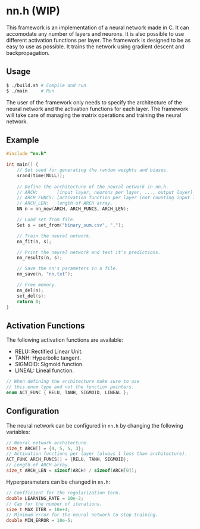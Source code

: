 # nn.h (WIP)

This framework is an implementation of a neural network made in C. It can accomodate any number of layers and neurons. It is also possible to use different activation functions per layer. The framework is designed to be as easy to use as possible. It trains the network using gradient descent and backpropagation.

## Usage
```bash
$ ./build.sh # Compile and run
$ ./main     # Run
```
The user of the framework only needs to specify the architecture of the neural network and the activation functions for each layer. The framework will take care of managing the matrix operations and training the neural network.

## Example
```C
#include "nn.h"

int main() {
    // Set seed for generating the random weights and biases.
    srand(time(NULL));
    
    // Define the architecture of the neural network in nn.h.
    // ARCH:       [input layer, neurons per layer, ..., output layer]
    // ARCH_FUNCS: [activation function per layer (not counting input layer)]
    // ARCH_LEN:   length of ARCH array.
    NN n = nn_new(ARCH, ARCH_FUNCS, ARCH_LEN);

    // Load set from file.
    Set s = set_from("binary_sum.csv", ",");

    // Train the neural network.
    nn_fit(n, s);

    // Print the neural network and test it's predictions.
    nn_results(n, s);

    // Save the nn's parameters in a file.
    nn_save(n, "nn.txt");

    // Free memory.
    nn_del(n);
    set_del(s);
    return 0;
}

```

## Activation Functions
The following activation functions are available:

* RELU:    Rectified Linear Unit.
* TANH:    Hyperbolic tangent.
* SIGMOID: Sigmoid function.
* LINEAL:  Lineal function.

```C
// When defining the architecture make sure to use
// this enum type and not the function pointers.
enum ACT_FUNC { RELU, TANH, SIGMOID, LINEAL };
```


## Configuration
The neural network can be configured in `nn.h` by changing the following variables:

```C
// Neural network architecture.
size_t ARCH[] = {4, 5, 5, 3};
// Activation functions per layer (always 1 less than architecture).
ACT_FUNC ARCH_FUNCS[] = {RELU, TANH, SIGMOID};
// Length of ARCH array.
size_t ARCH_LEN = sizeof(ARCH) / sizeof(ARCH[0]);
```
Hyperparameters can be changed in `nn.h`:
```C
// Coefficient for the regularization term.
double LEARNING_RATE = 10e-2;
// Cap for the number of iterations.
size_t MAX_ITER = 10e+4;
// Minimum error for the neural network to stop training.
double MIN_ERROR = 10e-5;
```
